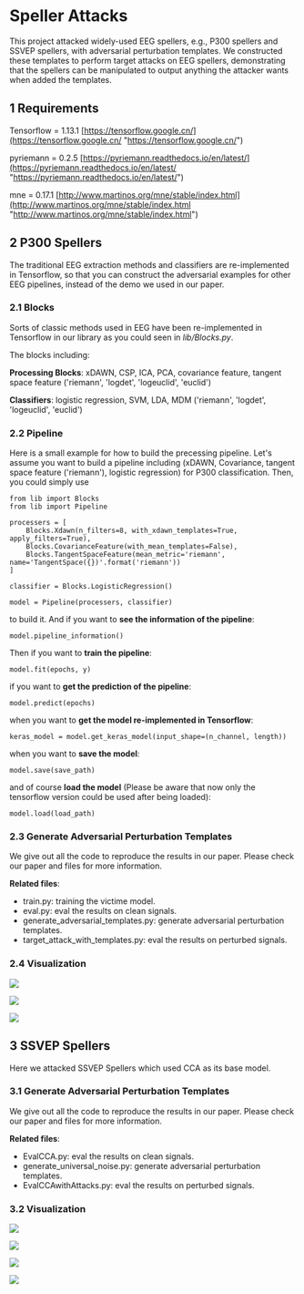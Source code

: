 # Speller Attacks

This project attacked widely-used EEG spellers, e.g., P300 spellers and SSVEP spellers, with adversarial perturbation templates. We constructed these templates to perform target attacks on EEG spellers, demonstrating that the spellers can be manipulated to output anything the attacker wants when added the templates.

## 1 Requirements

Tensorflow = 1.13.1 [https://tensorflow.google.cn/](https://tensorflow.google.cn/ "https://tensorflow.google.cn/")

pyriemann = 0.2.5 [https://pyriemann.readthedocs.io/en/latest/](https://pyriemann.readthedocs.io/en/latest/ "https://pyriemann.readthedocs.io/en/latest/")

mne = 0.17.1 [http://www.martinos.org/mne/stable/index.html](http://www.martinos.org/mne/stable/index.html "http://www.martinos.org/mne/stable/index.html")


## 2 P300 Spellers

The traditional EEG extraction methods and classifiers are re-implemented in Tensorflow, so that you can construct the adversarial examples for other EEG pipelines, instead of the demo we used in our paper.

### 2.1 Blocks

Sorts of classic methods used in EEG have been re-implemented in Tensorflow in our library as you could seen in *lib/Blocks.py*. 

The blocks including:

**Processing Blocks**: xDAWN, CSP, ICA, PCA, covariance feature, tangent space feature ('riemann', 'logdet', 'logeuclid', 'euclid')

**Classifiers**: logistic regression, SVM, LDA, MDM ('riemann', 'logdet', 'logeuclid', 'euclid')

### 2.2 Pipeline

Here is a small example for how to build the precessing pipeline. Let's assume you want to build a pipeline including (xDAWN, Covariance, tangent space feature ('riemann'), logistic regression) for P300 classification. Then, you could simply use

    from lib import Blocks
    from lib import Pipeline
    
    processers = [
	    Blocks.Xdawn(n_filters=8, with_xdawn_templates=True, apply_filters=True),
	    Blocks.CovarianceFeature(with_mean_templates=False),
	    Blocks.TangentSpaceFeature(mean_metric='riemann', name='TangentSpace({})'.format('riemann'))
    ]
    
    classifier = Blocks.LogisticRegression()
    
    model = Pipeline(processers, classifier)

to build it. And if you want to **see the information of the pipeline**:

	model.pipeline_information()

Then if you want to **train the pipeline**:
	
	model.fit(epochs, y)

if you want to **get the prediction of the pipeline**:

	model.predict(epochs)

when you want to **get the model re-implemented in Tensorflow**:

	keras_model = model.get_keras_model(input_shape=(n_channel, length))

when you want to **save the model**:
	
	model.save(save_path)

and of course **load the model** (Please be aware that now only the tensorflow version could be used after being loaded):

	model.load(load_path)

### 2.3 Generate Adversarial Perturbation Templates

We give out all the code to reproduce the results in our paper. Please check our paper and files for more information.

**Related files**:

- train.py: training the victime model.
- eval.py: eval the results on clean signals.
- generate_adversarial_templates.py: generate adversarial perturbation templates.
- target_attack_with_templates.py: eval the results on perturbed signals.

### 2.4 Visualization

![](https://github.com/ZhangXiao96/Speller-Attacks/blob/master/pictures/P300_Attacker_Scores.jpg)

![](https://github.com/ZhangXiao96/Speller-Attacks/blob/master/pictures/P300_Compare.jpg)

![](https://github.com/ZhangXiao96/Speller-Attacks/blob/master/pictures/P300_Analysis.jpg)


## 3 SSVEP Spellers

Here we attacked SSVEP Spellers which used CCA as its base model.


### 3.1 Generate Adversarial Perturbation Templates

We give out all the code to reproduce the results in our paper. Please check our paper and files for more information.

**Related files**:

- EvalCCA.py: eval the results on clean signals.
- generate_universal_noise.py: generate adversarial perturbation templates.
- EvalCCAwithAttacks.py: eval the results on perturbed signals.

### 3.2 Visualization

![](https://github.com/ZhangXiao96/Speller-Attacks/blob/master/pictures/SSVEP_Attacker_Scores.jpg)

![](https://github.com/ZhangXiao96/Speller-Attacks/blob/master/pictures/SSVEP_Compare.jpg)

![](https://github.com/ZhangXiao96/Speller-Attacks/blob/master/pictures/SSVEP_Analysis1.jpg)

![](https://github.com/ZhangXiao96/Speller-Attacks/blob/master/pictures/SSVEP_Analysis2.jpg)




